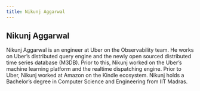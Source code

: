 ```yaml
---
title: Nikunj Aggarwal
---
```


## Nikunj Aggarwal

Nikunj Aggarwal is an engineer at Uber on the Observability team. He works on Uber’s distributed query engine and the newly open sourced distributed time series database (M3DB). Prior to this, Nikunj worked on the Uber’s machine learning platform and the realtime dispatching engine. Prior to Uber, Nikunj worked at Amazon on the Kindle ecosystem. Nikunj holds a Bachelor’s degree in Computer Science and Engineering from IIT Madras.
